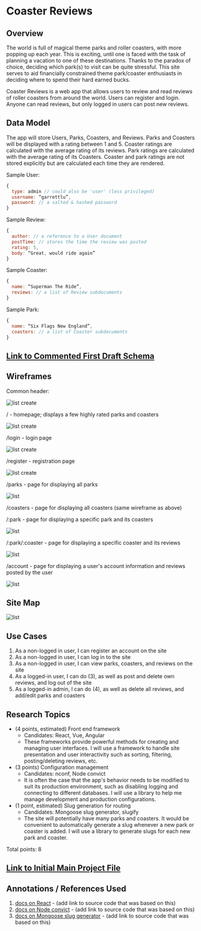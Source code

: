 # Coaster Reviews

## Overview

The world is full of magical theme parks and roller coasters, with more popping up each year. This is exciting, until one is faced with the task of planning a vacation to one of these destinations. Thanks to the paradox of choice, deciding which park(s) to visit can be quite stressful. This site serves to aid financially constrained theme park/coaster enthusiasts in deciding where to spend their hard earned bucks.

Coaster Reviews is a web app that allows users to review and read reviews of roller coasters from around the world. Users can register and login. Anyone can read reviews, but only logged in users can post new reviews.


## Data Model

The app will store Users, Parks, Coasters, and Reviews. Parks and Coasters will be displayed with a rating between 1 and 5. Coaster ratings are calculated with the average rating of its reviews. Park ratings are calculated with the average rating of its Coasters. Coaster and park ratings are not stored explicitly but are calculated each time they are rendered.

Sample User:

```javascript
{
  type: admin // could also be 'user' (less privileged)
  username: “garrettlu”,
  password: // a salted & hashed password
}
```

Sample Review:

```javascript
{
  author: // a reference to a User document
  postTime: // stores the time the review was posted
  rating: 5,
  body: “Great, would ride again”
}
```

Sample Coaster:

```javascript
{
  name: “Superman The Ride”,
  reviews: // a list of Review subdocuments
}
```

Sample Park:

```javascript
{
  name: “Six Flags New England”,
  coasters: // a list of Coaster subdocuments
}
```


## [Link to Commented First Draft Schema](db.js) 


## Wireframes

Common header:

![list create](documentation/header.png)

/ - homepage; displays a few highly rated parks and coasters

![list create](documentation/home.png)

/login - login page

![list create](documentation/login.png)

/register - registration page

![list create](documentation/register.png)

/parks - page for displaying all parks

![list](documentation/parks-coasters.png)

/coasters - page for displaying all coasters (same wireframe as above)

/:park - page for displaying a specific park and its coasters

![list](documentation/park.png)

/:park/:coaster - page for displaying a specific coaster and its reviews

![list](documentation/coaster.png)

/account - page for displaying a user's account information and reviews posted by the user

![list](documentation/account.png)


## Site Map

![list](documentation/sitemap.png)


## Use Cases

1. As a non-logged in user, I can register an account on the site
2. As a non-logged in user, I can log in to the site
3. As a non-logged in user, I can view parks, coasters, and reviews on the site
4. As a logged-in user, I can do (3), as well as post and delete own reviews, and log out of the site
5. As a logged-in admin, I can do (4), as well as delete all reviews, and add/edit parks and coasters


## Research Topics

* (4 points, estimated) Front end framework
  * Candidates: React, Vue, Angular
  * These frameworks provide powerful methods for creating and managing user interfaces. I will use a framework to handle site presentation and user interactivity such as sorting, filtering, posting/deleting reviews, etc.
* (3 points) Configuration management
  * Candidates: nconf, Node convict
  * It is often the case that the app's behavior needs to be modified to suit its production environment, such as disabling logging and connecting to different databases. I will use a library to help me manage development and production configurations.
* (1 point, estimated) Slug generation for routing
  * Candidates: Mongoose slug generator, slugify
  * The site will potentially have many parks and coasters. It would be convenient to automatically generate a slug whenever a new park or coaster is added. I will use a library to generate slugs for each new park and coaster.

Total points: 8


## [Link to Initial Main Project File](app.js) 


## Annotations / References Used

1. [docs on React](https://reactjs.org/docs/getting-started.html) - (add link to source code that was based on this)
2. [docs on Node convict](https://www.npmjs.com/package/convict) - (add link to source code that was based on this)
2. [docs on Mongoose slug generator](https://www.npmjs.com/package/mongoose-slug-generator) - (add link to source code that was based on this)